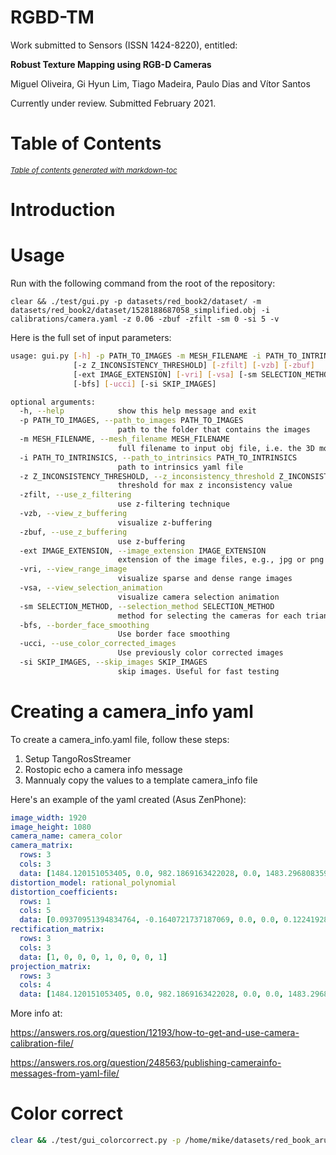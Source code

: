 # RGBD-TM

Work submitted to Sensors (ISSN 1424-8220), entitled:

**Robust Texture Mapping using RGB-D Cameras**

Miguel Oliveira, Gi Hyun Lim, Tiago Madeira, Paulo Dias and Vítor Santos

Currently under review. Submitted February 2021.

# Table of Contents


<small><i><a href='http://ecotrust-canada.github.io/markdown-toc/'>Table of contents generated with markdown-toc</a></i></small>

# Introduction



# Usage

Run with the following command from the root of the repository:

    clear && ./test/gui.py -p datasets/red_book2/dataset/ -m datasets/red_book2/dataset/1528188687058_simplified.obj -i calibrations/camera.yaml -z 0.06 -zbuf -zfilt -sm 0 -si 5 -v
    
Here is the full set of input parameters:

```bash
usage: gui.py [-h] -p PATH_TO_IMAGES -m MESH_FILENAME -i PATH_TO_INTRINSICS
              [-z Z_INCONSISTENCY_THRESHOLD] [-zfilt] [-vzb] [-zbuf]
              [-ext IMAGE_EXTENSION] [-vri] [-vsa] [-sm SELECTION_METHOD]
              [-bfs] [-ucci] [-si SKIP_IMAGES]

optional arguments:
  -h, --help            show this help message and exit
  -p PATH_TO_IMAGES, --path_to_images PATH_TO_IMAGES
                        path to the folder that contains the images
  -m MESH_FILENAME, --mesh_filename MESH_FILENAME
                        full filename to input obj file, i.e. the 3D model
  -i PATH_TO_INTRINSICS, --path_to_intrinsics PATH_TO_INTRINSICS
                        path to intrinsics yaml file
  -z Z_INCONSISTENCY_THRESHOLD, --z_inconsistency_threshold Z_INCONSISTENCY_THRESHOLD
                        threshold for max z inconsistency value
  -zfilt, --use_z_filtering
                        use z-filtering technique
  -vzb, --view_z_buffering
                        visualize z-buffering
  -zbuf, --use_z_buffering
                        use z-buffering
  -ext IMAGE_EXTENSION, --image_extension IMAGE_EXTENSION
                        extension of the image files, e.g., jpg or png
  -vri, --view_range_image
                        visualize sparse and dense range images
  -vsa, --view_selection_animation
                        visualize camera selection animation
  -sm SELECTION_METHOD, --selection_method SELECTION_METHOD
                        method for selecting the cameras for each triangle
  -bfs, --border_face_smoothing
                        Use border face smoothing
  -ucci, --use_color_corrected_images
                        Use previously color corrected images
  -si SKIP_IMAGES, --skip_images SKIP_IMAGES
                        skip images. Useful for fast testing

```


# Creating a camera_info yaml

To create a camera_info.yaml file, follow these steps:

1. Setup TangoRosStreamer
2. Rostopic echo a camera info message
3. Mannualy copy the values to a template camera_info file

Here's an example of the yaml created (Asus ZenPhone):

```yaml
image_width: 1920
image_height: 1080
camera_name: camera_color
camera_matrix:
  rows: 3
  cols: 3
  data: [1484.120151053405, 0.0, 982.1869163422028, 0.0, 1483.296808359715, 543.0569322723705, 0.0, 0.0, 1.0]
distortion_model: rational_polynomial
distortion_coefficients:
  rows: 1
  cols: 5
  data: [0.09370951394834764, -0.1640721737187069, 0.0, 0.0, 0.1224192868301668]
rectification_matrix:
  rows: 3
  cols: 3
  data: [1, 0, 0, 0, 1, 0, 0, 0, 1]
projection_matrix:
  rows: 3
  cols: 4
  data: [1484.120151053405, 0.0, 982.1869163422028, 0.0, 0.0, 1483.296808359715, 543.0569322723705, 0.0, 0.0, 0.0, 1.0, 0.0]
```

More info at:

https://answers.ros.org/question/12193/how-to-get-and-use-camera-calibration-file/

https://answers.ros.org/question/248563/publishing-camerainfo-messages-from-yaml-file/


# Color correct

```bash
clear && ./test/gui_colorcorrect.py -p /home/mike/datasets/red_book_aruco/dataset/  -i calibrations/camera.yaml -z 0.06 -zbuf -zfilt  -si 15 -sv 100
```
